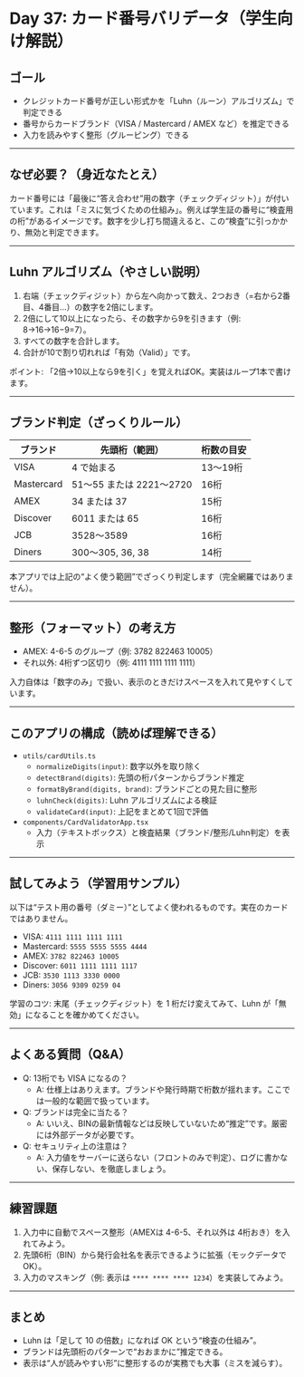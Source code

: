 # Day 37: カード番号バリデータ（学生向け解説）

## ゴール
- クレジットカード番号が正しい形式かを「Luhn（ルーン）アルゴリズム」で判定できる
- 番号からカードブランド（VISA / Mastercard / AMEX など）を推定できる
- 入力を読みやすく整形（グルーピング）できる

---

## なぜ必要？（身近なたとえ）
カード番号には「最後に“答え合わせ”用の数字（チェックディジット）」が付いています。これは「ミスに気づくための仕組み」。例えば学生証の番号に“検査用の桁”があるイメージです。数字を少し打ち間違えると、この“検査”に引っかかり、無効と判定できます。

---

## Luhn アルゴリズム（やさしい説明）
1. 右端（チェックディジット）から左へ向かって数え、2つおき（=右から2番目、4番目…）の数字を2倍にします。
2. 2倍にして10以上になったら、その数字から9を引きます（例: 8→16→16−9=7）。
3. すべての数字を合計します。
4. 合計が10で割り切れれば「有効（Valid）」です。

ポイント: 「2倍→10以上なら9を引く」を覚えればOK。実装はループ1本で書けます。

---

## ブランド判定（ざっくりルール）
| ブランド | 先頭桁（範囲） | 桁数の目安 |
|---|---|---|
| VISA | 4 で始まる | 13〜19桁 |
| Mastercard | 51〜55 または 2221〜2720 | 16桁 |
| AMEX | 34 または 37 | 15桁 |
| Discover | 6011 または 65 | 16桁 |
| JCB | 3528〜3589 | 16桁 |
| Diners | 300〜305, 36, 38 | 14桁 |

本アプリでは上記の“よく使う範囲”でざっくり判定します（完全網羅ではありません）。

---

## 整形（フォーマット）の考え方
- AMEX: 4-6-5 のグループ（例: 3782 822463 10005）
- それ以外: 4桁ずつ区切り（例: 4111 1111 1111 1111）

入力自体は「数字のみ」で扱い、表示のときだけスペースを入れて見やすくしています。

---

## このアプリの構成（読めば理解できる）
- `utils/cardUtils.ts`
  - `normalizeDigits(input)`: 数字以外を取り除く
  - `detectBrand(digits)`: 先頭の桁パターンからブランド推定
  - `formatByBrand(digits, brand)`: ブランドごとの見た目に整形
  - `luhnCheck(digits)`: Luhn アルゴリズムによる検証
  - `validateCard(input)`: 上記をまとめて1回で評価
- `components/CardValidatorApp.tsx`
  - 入力（テキストボックス）と検査結果（ブランド/整形/Luhn判定）を表示

---

## 試してみよう（学習用サンプル）
以下は“テスト用の番号（ダミー）”としてよく使われるものです。実在のカードではありません。
- VISA: `4111 1111 1111 1111`
- Mastercard: `5555 5555 5555 4444`
- AMEX: `3782 822463 10005`
- Discover: `6011 1111 1111 1117`
- JCB: `3530 1113 3330 0000`
- Diners: `3056 9309 0259 04`

学習のコツ: 末尾（チェックディジット）を 1 桁だけ変えてみて、Luhn が「無効」になることを確かめてください。

---

## よくある質問（Q&A）
- Q: 13桁でも VISA になるの？
  - A: 仕様上はありえます。ブランドや発行時期で桁数が揺れます。ここでは一般的な範囲で扱っています。
- Q: ブランドは完全に当たる？
  - A: いいえ、BINの最新情報などは反映していないため“推定”です。厳密には外部データが必要です。
- Q: セキュリティ上の注意は？
  - A: 入力値をサーバーに送らない（フロントのみで判定）、ログに書かない、保存しない、を徹底しましょう。

---

## 練習課題
1. 入力中に自動でスペース整形（AMEXは 4-6-5、それ以外は 4桁おき）を入れてみよう。
2. 先頭6桁（BIN）から発行会社名を表示できるように拡張（モックデータでOK）。
3. 入力のマスキング（例: 表示は `**** **** **** 1234`）を実装してみよう。

---

## まとめ
- Luhn は「足して 10 の倍数」になれば OK という“検査の仕組み”。
- ブランドは先頭桁のパターンで“おおまかに”推定できる。
- 表示は“人が読みやすい形”に整形するのが実務でも大事（ミスを減らす）。
